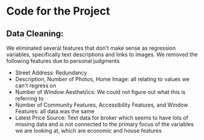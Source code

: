 # Code for the Project 


## Data Cleaning: 

We eliminated several features that don't make sense as regression variables, specifically text descriptions and links to images. We removed the following features due to personal judgments 

- Street Address: Redundancy
- Description, Number of Photos, Home Image: all relating to values we can't regress on 
- Number of Window Aesthet/ics: We could not figure out what this is referring to 
- Number of Community Features, Accessibility Features, and Window Features: all data was the same 
- Latest Price Source: Text data for broker which seems to have lots of missing data and is not connected to the primary focus of the variables we are looking at, which are economic and house features 
